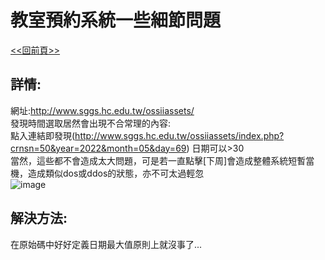 # 教室預約系統一些細節問題  
[<<回前頁>>](https://github.com/William957-web/SGGScyber)  

## 詳情:  
網址:http://www.sggs.hc.edu.tw/ossiiassets/  
發現時間選取居然會出現不合常理的內容:  
點入連結即發現(http://www.sggs.hc.edu.tw/ossiiassets/index.php?crnsn=50&year=2022&month=05&day=69) 日期可以>30  
當然，這些都不會造成太大問題，可是若一直點擊[下周]會造成整體系統短暫當機，造成類似dos或ddos的狀態，亦不可太過輕忽  
![image](https://user-images.githubusercontent.com/85293841/168246562-ae06b7b8-ec2c-4bf4-b498-6e337185ce47.png)  
## 解決方法:
在原始碼中好好定義日期最大值原則上就沒事了...
